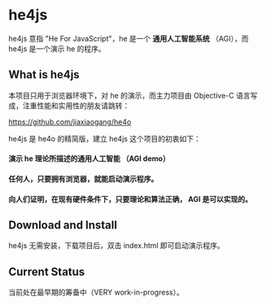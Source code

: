 # he4js

he4js 意指 "He For JavaScript"，he 是一个 **通用人工智能系统** （AGI），而 he4js 是一个演示 he 的程序。


## What is he4js 

本项目只用于浏览器环境下，对 he 的演示，而主力项目由 Objective-C 语言写成，注重性能和实用性的朋友请跳转：

<https://github.com/jiaxiaogang/he4o>

he4js 是 he4o 的精简版，建立 he4js 这个项目的初衷如下：

#### 演示 he 理论所描述的通用人工智能 （AGI demo）

#### 任何人，只要拥有浏览器，就能启动演示程序。

#### 向人们证明，在现有硬件条件下，只要理论和算法正确， AGI 是可以实现的。

## Download and Install

he4js 无需安装，下载项目后，双击 index.html 即可启动演示程序。


## Current Status

当前处在最早期的筹备中（VERY work-in-progress）。
